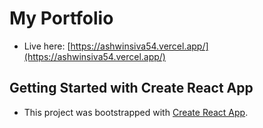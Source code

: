 # My Portfolio

- Live here: [https://ashwinsiva54.vercel.app/](https://ashwinsiva54.vercel.app/)

## Getting Started with Create React App

- This project was bootstrapped with [Create React App](https://github.com/facebook/create-react-app).
